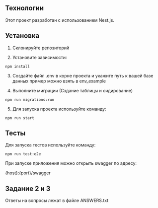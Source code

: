 ## Технологии

Этот проект разработан с использованием Nest.js.

## Установка

1. Склонируйте репозиторий

2. Установите зависимости:

```shell
npm install
```

3. Создайте файл .env в корне проекта и укажите путь к вашей базе данных пример можно взять в env_example

4. Выполните миграции (Сздание таблицы и сидирование)

```shell
npm run migrations:run
```

5. Для запуска проекта используйте команду:
```shell
npm run start
```

## Тесты

Для запуска тестов используйте команду:
```shell
npm run test:e2e
```

При запуске приложения можно открыть swagger по адресу:

{host}:{port}/swagger

## Задание 2 и 3

Ответы на вопросы лежат в файле ANSWERS.txt